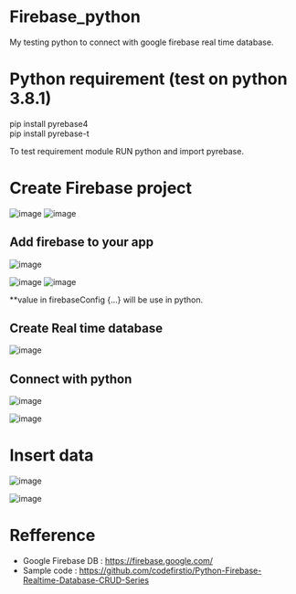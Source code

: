 # Firebase_python
My testing python to connect with google firebase real time database.

# Python requirement (test on python 3.8.1)
pip install pyrebase4 <br>
pip install pyrebase-t

To test requirement module RUN python and import pyrebase.

# Create Firebase project

![image](https://user-images.githubusercontent.com/56244402/120882398-d2de8f00-c601-11eb-8116-087ce5097ad1.png)
![image](https://user-images.githubusercontent.com/56244402/120882441-3b2d7080-c602-11eb-880c-c0631ed1d429.png)

## Add firebase to your app
![image](https://user-images.githubusercontent.com/56244402/120883078-606fae00-c605-11eb-939c-8ec824589757.png)

![image](https://user-images.githubusercontent.com/56244402/120883115-9a40b480-c605-11eb-9e89-068d792a10e9.png)
![image](https://user-images.githubusercontent.com/56244402/120883148-c825f900-c605-11eb-84ac-8dc9970c31f2.png)

**value in firebaseConfig {...} will be use in python.

## Create Real time database

![image](https://user-images.githubusercontent.com/56244402/120883472-9ca40e00-c607-11eb-8e0b-d9b62b9925d4.png)

## Connect with python
![image](https://user-images.githubusercontent.com/56244402/120884127-3caf6680-c60b-11eb-830b-a16b7576966a.png)

![image](https://user-images.githubusercontent.com/56244402/120884097-1db0d480-c60b-11eb-8392-c962b7a5dc6f.png)

# Insert data
![image](https://user-images.githubusercontent.com/56244402/120884321-b8f67980-c60c-11eb-9664-f9a89c613978.png)

![image](https://user-images.githubusercontent.com/56244402/120884310-a714d680-c60c-11eb-8bf2-074e50f39ef3.png)




# Refference
- Google Firebase DB : https://firebase.google.com/
- Sample code : https://github.com/codefirstio/Python-Firebase-Realtime-Database-CRUD-Series
